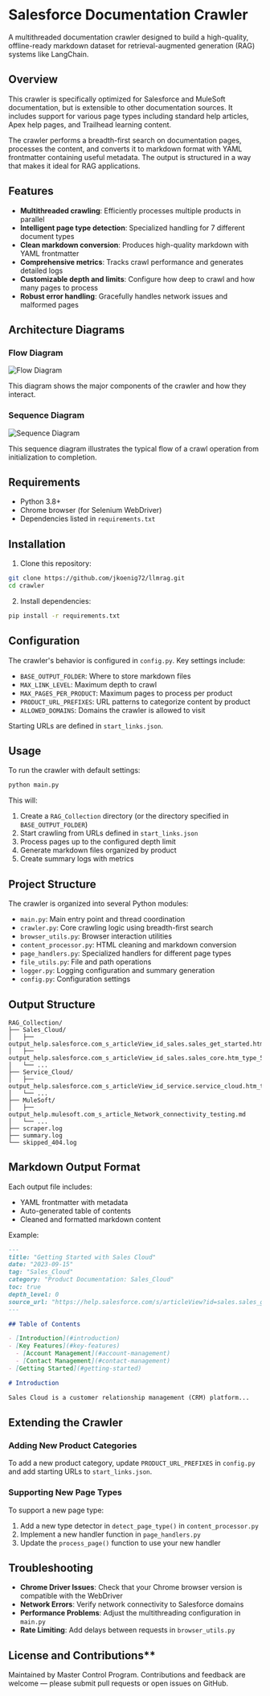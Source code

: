 # Salesforce Documentation Crawler

A multithreaded documentation crawler designed to build a high-quality, offline-ready markdown dataset for retrieval-augmented generation (RAG) systems like LangChain.

## Overview

This crawler is specifically optimized for Salesforce and MuleSoft documentation, but is extensible to other documentation sources. It includes support for various page types including standard help articles, Apex help pages, and Trailhead learning content.

The crawler performs a breadth-first search on documentation pages, processes the content, and converts it to markdown format with YAML frontmatter containing useful metadata. The output is structured in a way that makes it ideal for RAG applications.

## Features

- **Multithreaded crawling**: Efficiently processes multiple products in parallel
- **Intelligent page type detection**: Specialized handling for 7 different document types
- **Clean markdown conversion**: Produces high-quality markdown with YAML frontmatter
- **Comprehensive metrics**: Tracks crawl performance and generates detailed logs
- **Customizable depth and limits**: Configure how deep to crawl and how many pages to process
- **Robust error handling**: Gracefully handles network issues and malformed pages

## Architecture Diagrams

### Flow Diagram
![Flow Diagram](../images/crawler_f.png)

This diagram shows the major components of the crawler and how they interact.

### Sequence Diagram
![Sequence Diagram](../images/crawler_s.png)

This sequence diagram illustrates the typical flow of a crawl operation from initialization to completion.

## Requirements

- Python 3.8+
- Chrome browser (for Selenium WebDriver)
- Dependencies listed in `requirements.txt`

## Installation

1. Clone this repository:
```bash
git clone https://github.com/jkoenig72/llmrag.git
cd crawler
```

2. Install dependencies:
```bash
pip install -r requirements.txt
```

## Configuration

The crawler's behavior is configured in `config.py`. Key settings include:

- `BASE_OUTPUT_FOLDER`: Where to store markdown files
- `MAX_LINK_LEVEL`: Maximum depth to crawl
- `MAX_PAGES_PER_PRODUCT`: Maximum pages to process per product
- `PRODUCT_URL_PREFIXES`: URL patterns to categorize content by product
- `ALLOWED_DOMAINS`: Domains the crawler is allowed to visit

Starting URLs are defined in `start_links.json`.

## Usage

To run the crawler with default settings:

```bash
python main.py
```

This will:
1. Create a `RAG_Collection` directory (or the directory specified in `BASE_OUTPUT_FOLDER`)
2. Start crawling from URLs defined in `start_links.json`
3. Process pages up to the configured depth limit
4. Generate markdown files organized by product
5. Create summary logs with metrics

## Project Structure

The crawler is organized into several Python modules:

- `main.py`: Main entry point and thread coordination
- `crawler.py`: Core crawling logic using breadth-first search
- `browser_utils.py`: Browser interaction utilities
- `content_processor.py`: HTML cleaning and markdown conversion
- `page_handlers.py`: Specialized handlers for different page types
- `file_utils.py`: File and path operations
- `logger.py`: Logging configuration and summary generation
- `config.py`: Configuration settings

## Output Structure

```
RAG_Collection/
├── Sales_Cloud/
│   ├── output_help.salesforce.com_s_articleView_id_sales.sales_get_started.htm_type_5.md
│   ├── output_help.salesforce.com_s_articleView_id_sales.sales_core.htm_type_5.md
│   └── ...
├── Service_Cloud/
│   ├── output_help.salesforce.com_s_articleView_id_service.service_cloud.htm_type_5.md
│   └── ...
├── MuleSoft/
│   ├── output_help.mulesoft.com_s_article_Network_connectivity_testing.md
│   └── ...
├── scraper.log
├── summary.log
└── skipped_404.log
```

## Markdown Output Format

Each output file includes:
- YAML frontmatter with metadata
- Auto-generated table of contents
- Cleaned and formatted markdown content

Example:
```markdown
---
title: "Getting Started with Sales Cloud"
date: "2023-09-15"
tag: "Sales_Cloud"
category: "Product Documentation: Sales_Cloud"
toc: true
depth_level: 0
source_url: "https://help.salesforce.com/s/articleView?id=sales.sales_get_started.htm&type=5"
---

## Table of Contents

- [Introduction](#introduction)
- [Key Features](#key-features)
  - [Account Management](#account-management)
  - [Contact Management](#contact-management)
- [Getting Started](#getting-started)

# Introduction

Sales Cloud is a customer relationship management (CRM) platform...
```

## Extending the Crawler

### Adding New Product Categories

To add a new product category, update `PRODUCT_URL_PREFIXES` in `config.py` and add starting URLs to `start_links.json`.

### Supporting New Page Types

To support a new page type:
1. Add a new type detector in `detect_page_type()` in `content_processor.py`
2. Implement a new handler function in `page_handlers.py`
3. Update the `process_page()` function to use your new handler

## Troubleshooting

- **Chrome Driver Issues**: Check that your Chrome browser version is compatible with the WebDriver
- **Network Errors**: Verify network connectivity to Salesforce domains
- **Performance Problems**: Adjust the multithreading configuration in `main.py`
- **Rate Limiting**: Add delays between requests in `browser_utils.py`

## License and Contributions**

Maintained by Master Control Program. Contributions and feedback are welcome — please submit pull requests or open issues on GitHub.
